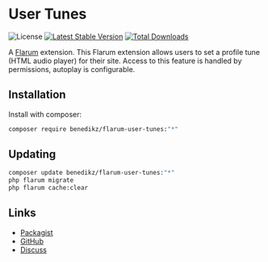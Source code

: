# User Tunes

![License](https://img.shields.io/badge/license-MIT-blue.svg) [![Latest Stable Version](https://img.shields.io/packagist/v/benedikz/flarum-user-tunes.svg)](https://packagist.org/packages/benedikz/flarum-user-tunes) [![Total Downloads](https://img.shields.io/packagist/dt/benedikz/flarum-user-tunes.svg)](https://packagist.org/packages/benedikz/flarum-user-tunes)

A [Flarum](http://flarum.org) extension. This Flarum extension allows users to set a profile tune (HTML audio player) for their site. Access to this feature is handled by permissions, autoplay is configurable.

## Installation

Install with composer:

```sh
composer require benedikz/flarum-user-tunes:"*"
```

## Updating

```sh
composer update benedikz/flarum-user-tunes:"*"
php flarum migrate
php flarum cache:clear
```

## Links

- [Packagist](https://packagist.org/packages/benedikz/flarum-user-tunes)
- [GitHub](https://github.com/benedikz/flarum-user-tunes)
- [Discuss](https://discuss.flarum.org/d/PUT_DISCUSS_SLUG_HERE)
